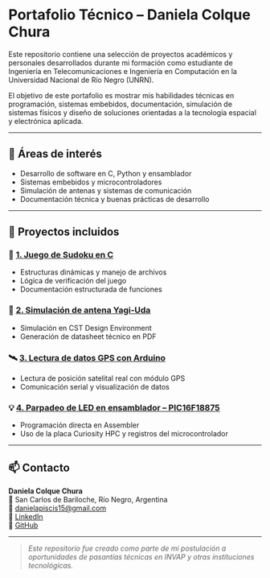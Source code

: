 # Portafolio Técnico – Daniela Colque Chura

Este repositorio contiene una selección de proyectos académicos y personales desarrollados durante mi formación como estudiante de Ingeniería en Telecomunicaciones e Ingeniería en Computación en la Universidad Nacional de Río Negro (UNRN).

El objetivo de este portafolio es mostrar mis habilidades técnicas en programación, sistemas embebidos, documentación, simulación de sistemas físicos y diseño de soluciones orientadas a la tecnología espacial y electrónica aplicada.

---

## 🧠 Áreas de interés

- Desarrollo de software en C, Python y ensamblador
- Sistemas embebidos y microcontroladores
- Simulación de antenas y sistemas de comunicación
- Documentación técnica y buenas prácticas de desarrollo

---

## 📂 Proyectos incluidos

### 🧩 [1. Juego de Sudoku en C](./sudoku-c/README.md)
- Estructuras dinámicas y manejo de archivos 
- Lógica de verificación del juego
- Documentación estructurada de funciones

### 📡 [2. Simulación de antena Yagi-Uda](./antena-yagi-cst/README.md)
- Simulación en CST Design Environment
- Generación de datasheet técnico en PDF 

### 🛰️ [3. Lectura de datos GPS con Arduino](./arduino-gps/README.md)
- Lectura de posición satelital real con módulo GPS
- Comunicación serial y visualización de datos

### 💡 [4. Parpadeo de LED en ensamblador – PIC16F18875](./pic16f18875-blink/README.md)
- Programación directa en Assembler
- Uso de la placa Curiosity HPC y registros del microcontrolador

---

## 📫 Contacto

**Daniela Colque Chura**  
📍 San Carlos de Bariloche, Río Negro, Argentina  
📧 danielapiscis15@gmail.com  
🔗 [LinkedIn](https://www.linkedin.com/in/daniela-colque-ch-344613265)  
🔗 [GitHub](https://github.com/DColqueChura)

---

> *Este repositorio fue creado como parte de mi postulación a oportunidades de pasantías técnicas en INVAP y otras instituciones tecnológicas.*
